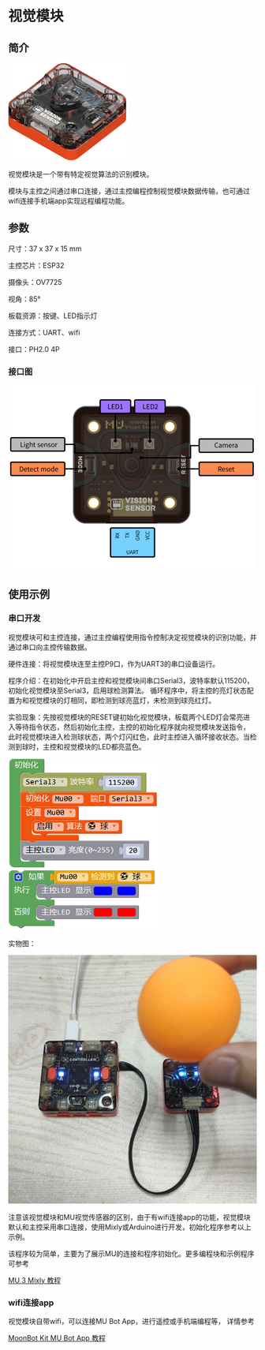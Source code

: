 # 视觉模块

## 简介

![](./images/render_MUVS3_2.png)

视觉模块是一个带有特定视觉算法的识别模块。

模块与主控之间通过串口连接，通过主控编程控制视觉模块数据传输，也可通过wifi连接手机端app实现远程编程功能。

## 参数

尺寸：37 x 37 x 15 mm

主控芯片：ESP32

摄像头：OV7725

视角：85°

板载资源：按键、LED指示灯

连接方式：UART、wifi

接口：PH2.0 4P

### 接口图

![](./images/pinout_MUVS3_2.png)

## 使用示例

### 串口开发

视觉模块可和主控连接，通过主控编程使用指令控制决定视觉模块的识别功能，并通过串口向主控传输数据。

硬件连接：将视觉模块连至主控P9口，作为UART3的串口设备运行。

程序介绍：在初始化中开启主控和视觉模块间串口Serial3，波特率默认115200，初始化视觉模块至Serial3，启用球检测算法。
循环程序中，将主控的亮灯状态配置为和视觉模块的灯相同，即检测到球亮蓝灯，未检测到球亮红灯。

实验现象：先按视觉模块的RESET键初始化视觉模块，板载两个LED灯会常亮进入等待指令状态，然后初始化主控，主控的初始化程序就向视觉模块发送指令，
此时视觉模块进入检测球状态，两个灯闪红色，此时主控进入循环接收状态。当检测到球时，主控和视觉模块的LED都亮蓝色。

![](./images/Mixly_example_MUVS3_balldetect.png)

实物图：

![](./images/photo_MUVS3.png)

注意该视觉模块和MU视觉传感器的区别，由于有wifi连接app的功能，视觉模块默认和主控采用串口连接，使用Mixly或Arduino进行开发，初始化程序参考以上示例。

该程序较为简单，主要为了展示MU的连接和程序初始化。更多编程块和示例程序可参考

[MU 3 Mixly 教程](https://morpx-docs.readthedocs.io/zh_CN/latest/MUVS3/MUVS3_Mixly/index.html)

### wifi连接app

视觉模块自带wifi，可以连接MU Bot App，进行遥控或手机端编程等，
详情参考

[MoonBot Kit MU Bot App 教程](https://morpx-docs.readthedocs.io/zh_CN/latest/MoonBot/MoonBot_App/index.html)
